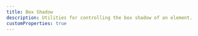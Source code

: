 ```yaml
---
title: Box Shadow
description: Utilities for controlling the box shadow of an element.
customProperties: true
---
```

<div>
    <table-utility prefix="shadow" property="box-shadow" custom-property="shadow" class="mb-lg"></table-utility>
</div>